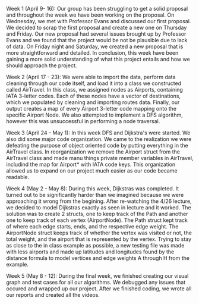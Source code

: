 Week 1 (April 9- 16):
Our group has been struggling to get a solid proposal and throughout the week we have been working on the proposal. On Wednesday, we met with Professor Evans and discussed our first proposal. We decided to scrap the first proposal and create a new one on Thursday and Friday. Our new proposal had several issues brought up by Professor Evans and we found that the project would be not be plausible due to lack of data. On Friday night and Saturday, we created a new proposal that is more straightforward and detailed. In conclusion, this week have been gaining a more solid understanding of what this project entails and how we should approach the project. 

Week 2 (April 17 - 23):
We were able to import the data, perform data cleaning through our code itself, and load it into a class we constructed called AirTravel. In this class, we assigned nodes as Airports, containing IATA 3-letter codes. Each of these nodes have a vector of destinations, which we populated by cleaning and importing routes data. Finally, our output creates a map of every Airport 3-letter code mapping onto the specific Airport Node. We also attempted to implement a DFS algorithm, however this was unsuccessful in performing a node traversal. 

Week 3 (April 24 - May 1):
In this week DFS and Dijkstra's were started. We also did some major code organization. We came to the realization we were defeating the purpose of object oriented code by putting everything in the AirTravel class. In reorganization we remove the Airport struct from the AirTravel class and made manu things private member variables in AirTravel, includind the map for Airport* with IATA code keys. This organization allowed us to expand on our project much easier as our code became readable. 

Week 4 (May 2 - May 8):
During this week, Dijkstras was completed. It turned out to be significantly harder than we imagined because we were approaching it wrong from the begining. After re-watching the 4/26 lecture, we decided to model Dijkstras exactly as seen in lecture and it worked. The solution was to create 2 structs, one to keep track of the Path and another one to keep track of each vertex (AirportNode). The Path struct kept track of where each edge starts, ends, and the respective edge weight. The AirportNode struct keeps track of whether the vertex was visited or not, the total weight, and the airport that is represented by the vertex. Trying to stay as close to the in class example as possible, a new testing file was made with less airports and made up latitudes and longitudes found by the distance formula to model vertices and edge weights A through H from the example. 

Week 5 (May 8 - 12):
During the final week, we finished creating our visual graph and test cases for all our algorithms. We debugged any issues that occured and wrapped up our project. After we finished coding, we wrote all our reports and created all the videos. 